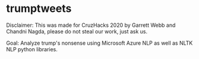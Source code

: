 # trumptweets

Disclaimer:
This was made for CruzHacks 2020 by Garrett Webb and Chandni Nagda, please do not steal our work, just ask us.

Goal:
Analyze trump's nonsense using Microsoft Azure NLP as well as NLTK NLP python libraries.
